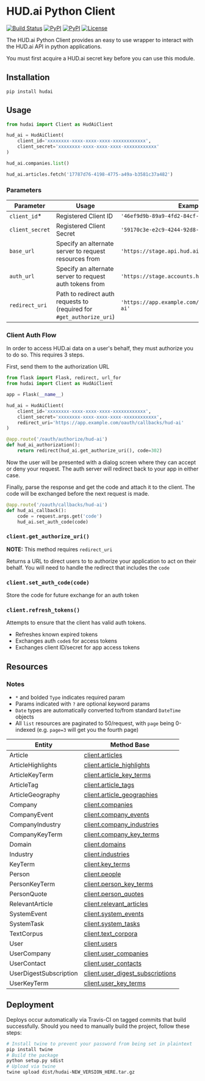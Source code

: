 # HUD.ai Python Client

[![Build Status][ci-badge]][ci-url]
[![PyPI][pypi-badge]][pypi-url]
[![PyPI][python-versions-badge]][pypi-url]
[![License][license-badge]]()

The HUD.ai Python Client provides an easy to use wrapper to interact with the
HUD.ai API in python applications.

You must first acquire a HUD.ai secret key before you can use this module.

## Installation

`pip install hudai`

## Usage

```python
from hudai import Client as HudAiClient

hud_ai = HudAiClient(
    client_id='xxxxxxxx-xxxx-xxxx-xxxx-xxxxxxxxxxxx',
    client_secret='xxxxxxxx-xxxx-xxxx-xxxx-xxxxxxxxxxxx'
)

hud_ai.companies.list()

hud_ai.articles.fetch('17787d76-4198-4775-a49a-b3581c37a482')
```

### Parameters

| Parameter | Usage | Example |
|-----------|-------|---------|
| `client_id`*    | Registered Client ID | `'46ef9d9b-89a9-4fd2-84cf-af6de31f2618'` |
| `client_secret` | Registered Client Secret | `'59170c3e-e2c9-4244-92d8-c3595d4af325'` |
| `base_url`      | Specify an alternate server to request resources from | `'https://stage.api.hud.ai/v1'` |
| `auth_url`      | Specify an alternate server to request auth tokens from | `'https://stage.accounts.hud.ai'` |
| `redirect_uri`  | Path to redirect auth requests to (required for `#get_authorize_uri`) | `'https://app.example.com/oauth/callbacks/hud-ai'` |

### Client Auth Flow

In order to access HUD.ai data on a user's behalf, they must authorize you to do
so. This requires 3 steps.

First, send them to the authorization URL

```python
from flask import Flask, redirect, url_for
from hudai import Client as HudAiClient

app = Flask(__name__)

hud_ai = HudAiClient(
    client_id='xxxxxxxx-xxxx-xxxx-xxxx-xxxxxxxxxxxx',
    client_secret='xxxxxxxx-xxxx-xxxx-xxxx-xxxxxxxxxxxx',
    redirect_uri='https://app.example.com/oauth/callbacks/hud-ai'
)

@app.route('/oauth/authorize/hud-ai')
def hud_ai_authorization():
    return redirect(hud_ai.get_authorize_uri(), code=302)
```

Now the user will be presented with a dialog screen where they can accept or
deny your request. The auth server will redirect back to your app in either
case.

Finally, parse the response and get the code and attach it to the client. The
code will be exchanged before the next request is made.

```python
@app.route('/oauth/callbacks/hud-ai')
def hud_ai_callback():
    code = request.args.get('code')
    hud_ai.set_auth_code(code)
```

### `client.get_authorize_uri()`

**NOTE:** This method requires `redirect_uri`

Returns a URL to direct users to to authorize your application to act on their
behalf. You will need to handle the redirect that includes the `code`

### `client.set_auth_code(code)`

Store the code for future exchange for an auth token

### `client.refresh_tokens()`

Attempts to ensure that the client has valid auth tokens.

* Refreshes known expired tokens
* Exchanges auth `code`s for access tokens
* Exchanges client ID/secret for app access tokens

## Resources

### Notes

* `*` and bolded `Type` indicates required param
* Params indicated with `?` are optional keyword params
* `Date` types are automatically converted to/from standard `DateTime` objects
* All `list` resources are paginated to 50/request, with `page` being 0-indexed (e.g. `page=3` will get you the fourth page)

| Entity | Method Base |
|--------|-------------|
| Article | [client.articles](docs/Article.md) |
| ArticleHighlights | [client.article_highlights](docs/ArticleHighlights.d') |
| ArticleKeyTerm | [client.article_key_terms](docs/ArticleKeyTerm.md) |
| ArticleTag | [client.article_tags](docs/ArticleTag.md) |
| ArticleGeography | [client.article_geographies](docs/ArticleGeography.md) |
| Company | [client.companies](docs/Company.md) |
| CompanyEvent | [client.company_events](docs/CompanyEvent.md) |
| CompanyIndustry | [client.company_industries](docs/CompanyIndustry.md) |
| CompanyKeyTerm | [client.company_key_terms](docs/CompanyKeyTerm.md) |
| Domain | [client.domains](docs/Domain.md) |
| Industry | [client.industries](docs/Industry.md) |
| KeyTerm | [client.key_terms](docs/KeyTerm.md) |
| Person | [client.people](docs/Person.md) |
| PersonKeyTerm | [client.person_key_terms](docs/PersonKeyTerm.md) |
| PersonQuote | [client.person_quotes](docs/PersonQuote.md) |
| RelevantArticle | [client.relevant_articles](docs/RelevantArticle.md) |
| SystemEvent | [client.system_events](docs/SystemEvent.md) |
| SystemTask | [client.system_tasks](docs/SystemTask.md) |
| TextCorpus | [client.text_corpora](docs/TextCorpus.md) |
| User | [client.users](docs/User.md) |
| UserCompany | [client.user_companies](docs/UserCompany.md) |
| UserContact | [client.user_contacts](docs/UserContact.md) |
| UserDigestSubscription | [client.user_digest_subscriptions](docs/UserDigestSubscription.md) |
| UserKeyTerm | [client.user_key_terms](docs/UserKeyTerm.md) |

## Deployment

Deploys occur automatically via Travis-CI on tagged commits that build
successfully. Should you need to manually build the project, follow these steps:

```bash
# Install twine to prevent your password from being set in plaintext
pip install twine
# Build the package
python setup.py sdist
# Upload via twine
twine upload dist/hudai-NEW_VERSION_HERE.tar.gz
```

[ci-badge]: https://travis-ci.org/FoundryAI/hud-ai-python.svg?branch=master
[ci-url]: https://travis-ci.org/FoundryAI/hud-ai-python
[pypi-badge]: https://img.shields.io/pypi/v/hudai.svg
[pypi-url]: https://pypi.python.org/pypi/hudai
[python-versions-badge]: https://img.shields.io/pypi/pyversions/hudai.svg
[license-badge]: https://img.shields.io/pypi/l/hudai.svg
[tz-database-link]: https://en.wikipedia.org/wiki/List_of_tz_database_time_zones
